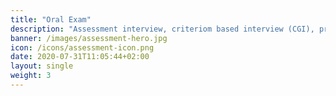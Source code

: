 ```yaml
---
title: "Oral Exam"
description: "Assessment interview, criteriom based interview (CGI), presentation, defense, pitch, oral test, oral, final interview."
banner: /images/assessment-hero.jpg
icon: /icons/assessment-icon.png
date: 2020-07-31T11:05:44+02:00
layout: single
weight: 3
---
```

